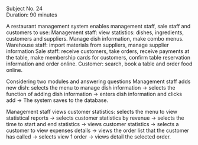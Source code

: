 Subject No. 24  
Duration: 90 minutes

A restaurant management system enables management staff, sale staff and customers to use:
Management staff: view statistics: dishes, ingredients, customers and suppliers. Manage dish information, make combo menus.
Warehouse staff: import materials from suppliers, manage supplier information
Sale staff: receive customers, take orders, receive payments at the table, make membership cards for customers, confirm table reservation information and order online.
Customer: search, book a table and order food online.

Considering two  modules and answering questions
Management staff adds new dish: selects the menu to manage dish information → selects the function of adding dish information → enters dish information and clicks add → The system saves to the database.  

Management staff views customer statistics: selects the menu to view statistical reports → selects customer statistics by revenue → selects the time to start and end statistics → views customer statistics → selects a customer to view expenses details → views the order list that the customer has called → selects view 1 order → views detail the selected order.
